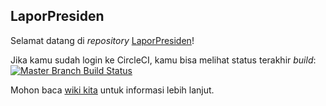 LaporPresiden
-----------------------------

Selamat datang di _repository_ [LaporPresiden][LP]!

Jika kamu sudah login ke CircleCI, kamu bisa melihat status terakhir _build_:
[![Master Branch Build Status](https://circleci.com/gh/ainunnajib/LaporPresiden/tree/master.svg?style=shield&circle-token=f9133244b48ebe89e307e277b47cd52370790c9d)](https://circleci.com/gh/ainunnajib/LaporPresiden/tree/master)

Mohon baca [wiki kita][wiki] untuk informasi lebih lanjut.

[LP]: http://laporpresiden.org/
[wiki]: https://github.com/ainunnajib/LaporPresiden/wiki
